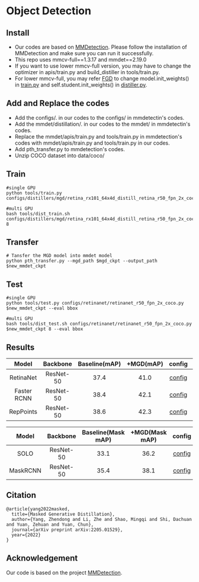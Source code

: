 # Object Detection
## Install
  - Our codes are based on [MMDetection](https://github.com/open-mmlab/mmdetection). Please follow the installation of MMDetection and make sure you can run it successfully.
  - This repo uses mmcv-full==1.3.17 and mmdet==2.19.0
  - If you want to use lower mmcv-full version, you may have to change the optimizer in apis/train.py and build_distiller in tools/train.py.
  - For lower mmcv-full, you may refer [FGD](https://github.com/yzd-v/FGD) to change model.init_weights() in [train.py](https://github.com/yzd-v/MGD/tree/master/det/tools/train.py) and self.student.init_weights() in [distiller.py](https://github.com/yzd-v/MGD/tree/master/det/mmdet/distillation/distillers/detection_distiller.py).
## Add and Replace the codes
  - Add the configs/. in our codes to the configs/ in mmdetectin's codes.
  - Add the mmdet/distillation/. in our codes to the mmdet/ in mmdetectin's codes.
  - Replace the mmdet/apis/train.py and tools/train.py in mmdetection's codes with mmdet/apis/train.py and tools/train.py in our codes.
  - Add pth_transfer.py to mmdetection's codes.
  - Unzip COCO dataset into data/coco/
## Train

```
#single GPU
python tools/train.py configs/distillers/mgd/retina_rx101_64x4d_distill_retina_r50_fpn_2x_coco.py

#multi GPU
bash tools/dist_train.sh configs/distillers/mgd/retina_rx101_64x4d_distill_retina_r50_fpn_2x_coco.py 8
```

## Transfer
```
# Tansfer the MGD model into mmdet model
python pth_transfer.py --mgd_path $mgd_ckpt --output_path $new_mmdet_ckpt
```
## Test

```
#single GPU
python tools/test.py configs/retinanet/retinanet_r50_fpn_2x_coco.py $new_mmdet_ckpt --eval bbox

#multi GPU
bash tools/dist_test.sh configs/retinanet/retinanet_r50_fpn_2x_coco.py $new_mmdet_ckpt 8 --eval bbox
```
## Results
|    Model    |  Backbone  | Baseline(mAP) | +MGD(mAP) |                            config                            |                          log                          | weight |
| :---------: | :--------: | :-----------: | :-------: | :----------------------------------------------------------: | :------------------------------------------------------: | :--: |
|  RetinaNet  | ResNet-50  |     37.4      |   41.0    | [config](https://github.com/open-mmlab/mmdetection/tree/master/configs/retinanet/retinanet_r50_fpn_2x_coco.py) | [baidu](https://pan.baidu.com/s/1sBxgi110KtZLSB8NDr7G-g?pwd=n83s) | [baidu](https://pan.baidu.com/s/1Bqv2XNa_TAGZJFUd177WWA?pwd=gu2x) |
| Faster RCNN | ResNet-50  |     38.4      |   42.1    | [config](https://github.com/open-mmlab/mmdetection/tree/master/configs/faster_rcnn/faster_rcnn_r50_fpn_2x_coco.py) | [baidu](https://pan.baidu.com/s/1xrLcE2e9e5qT1nomX4TqTg?pwd=aheq) | [baidu](https://pan.baidu.com/s/1vuZuq06wg3X9SJPNWQSgrw?pwd=2x8z) |
|  RepPoints  | ResNet-50  |     38.6      |   42.3    | [config](https://github.com/open-mmlab/mmdetection/tree/master/configs/reppoints/reppoints_moment_r50_fpn_gn-neck+head_2x_coco.py) | [baidu](https://pan.baidu.com/s/103unzbTgqjIBdYzH8zliEg?pwd=aucd) | [baidu](https://pan.baidu.com/s/1HfqvLoMU57y9NXPq5TNhow?pwd=g79p) |

|  Model   | Backbone  | Baseline(Mask mAP) | +MGD(Mask mAP) |                            config                            |                          log                          | weight |
| :------: | :-------: | :----------------: | :------------: | :----------------------------------------------------------: | :------------------------------------------------------: | :--: |
|   SOLO   | ResNet-50 |        33.1        |      36.2      | [config](https://github.com/open-mmlab/mmdetection/blob/master/configs/solo/solo_r50_fpn_1x_coco.py) | [baidu](https://pan.baidu.com/s/1kl7bSSkToN7atGZdWp9Ntw?pwd=wdpt) | [baidu](https://pan.baidu.com/s/1xZmIj_wP7SXsSxfXxa_4Ww?pwd=ksr1) |
| MaskRCNN | ResNet-50 |        35.4        |      38.1      | [config](https://github.com/open-mmlab/mmdetection/tree/master/configs/mask_rcnn/mask_rcnn_r50_fpn_2x_coco.py) | [baidu](https://pan.baidu.com/s/1uN8Q5Ew57oKUjzh65_TCVw?pwd=nykm) | [baidu](https://pan.baidu.com/s/1B4Bcw6S_sy882SMK2bp7uw?pwd=a7xf) |

## Citation
```
@article{yang2022masked,
  title={Masked Generative Distillation},
  author={Yang, Zhendong and Li, Zhe and Shao, Mingqi and Shi, Dachuan and Yuan, Zehuan and Yuan, Chun},
  journal={arXiv preprint arXiv:2205.01529},
  year={2022}
}
```

## Acknowledgement

Our code is based on the project [MMDetection](https://github.com/open-mmlab/mmdetection).